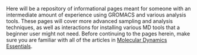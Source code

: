 Here will be a repository of informational pages meant for someone with an intermediate amount of experience using GROMACS and various analysis tools. These pages will cover more advanced sampling and analysis techniques, as well as interactions for installing various MD tools that a beginner user might not need. Before continuing to the pages herein, make sure you are familiar with all of the articles in [Molecular Dynamics Essentials](/display/thecookbook/Molecular+Dynamics+Essentials).